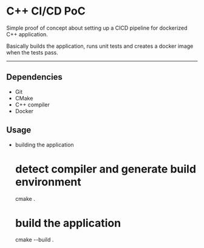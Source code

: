 # C++ CI/CD PoC

Simple proof of concept about setting up a CICD pipeline for dockerized C++ application.

Basically builds the application, runs unit tests and creates a docker image when the tests pass.

---

## Dependencies

- Git
- CMake
- C++ compiler
- Docker

## Usage

- building the application

    # detect compiler and generate build environment
    cmake .

    # build the application
    cmake --build .
